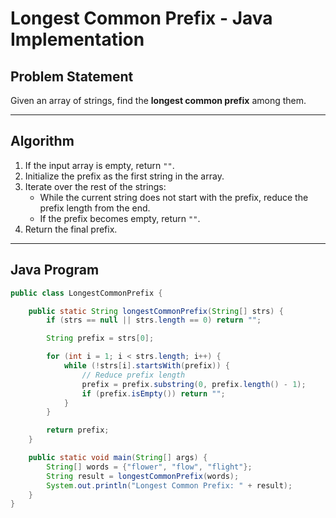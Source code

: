 #  Longest Common Prefix - Java Implementation

##  Problem Statement
Given an array of strings, find the **longest common prefix** among them.

---

##  Algorithm

1. If the input array is empty, return `""`.
2. Initialize the prefix as the first string in the array.
3. Iterate over the rest of the strings:
   - While the current string does not start with the prefix, reduce the prefix length from the end.
   - If the prefix becomes empty, return `""`.
4. Return the final prefix.

---

## Java Program

```java
public class LongestCommonPrefix {

    public static String longestCommonPrefix(String[] strs) {
        if (strs == null || strs.length == 0) return "";

        String prefix = strs[0];

        for (int i = 1; i < strs.length; i++) {
            while (!strs[i].startsWith(prefix)) {
                // Reduce prefix length
                prefix = prefix.substring(0, prefix.length() - 1);
                if (prefix.isEmpty()) return "";
            }
        }

        return prefix;
    }

    public static void main(String[] args) {
        String[] words = {"flower", "flow", "flight"};
        String result = longestCommonPrefix(words);
        System.out.println("Longest Common Prefix: " + result);
    }
}

